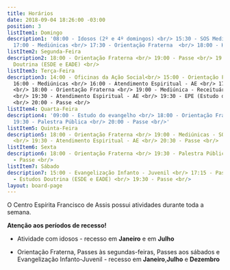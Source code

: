 ```yaml
---
title: Horários
date: 2018-09-04 18:26:00 -03:00
position: 3
listItem1: Domingo
description1: '08:00 - Idosos (2º e 4º domingos) <br/> 15:30 - SOS Mediúnico <br/>
  17:00 - Mediúnicas <br/> 17:30 - Orientação Fraterna  <br/> 18:00 - Hora da prece'
listItem2: Segunda-Feira
description2: 18:00 - Orientação Fraterna <br/> 19:00 - Passe <br/> 19:30 - Estudos
  Doutrina (ESDE e EADE) <br/>
listItem3: Terça-Feira
description3: 14:00 - Oficinas da Ação Social<br/> 15:00 - Orientação Fraterna <br/>
  16:00 - Mediúnicas <br/> 16:00 - Atendimento Espiritual - AE <br/> 17:00 - Passe
  <br/> 18:00 - Orientação Fraterna <br/> 19:00 - Mediúnica - Receituário Mediúnico
  <br/> 19:30 - Atendimento Espiritual - AE <br/> 19:30 - EPE (Estudo da Doutrina)
  <br/> 20:00 - Passe <br/>
listItem4: Quarta-Feira
description4: '09:00 - Estudo do evangelho <br/> 18:00 - Orientação Fraterna <br/>
  19:30 - Palestra Pública <br/> 20:00 - Passe <br/>'
listItem5: Quinta-Feira
description5: 18:00 - Orientação Fraterna <br/> 19:00 - Mediúnicas - SOS Mediúnico
  <br/> 19:30 - Atendimento Espiritual - AE <br/> 20:30 - Passe <br/>
listItem6: Sexta
description6: 18:00 - Orientação Fraterna <br/> 19:30 - Palestra Pública <br/> 20:30
  - Passe <br/>
listItem7: Sábado
description7: 15:00 - Evangelização Infanto - Juvenil <br/> 17:15 - Passe <br/> 17:30
  - Estudos Doutrina (ESDE e EADE) <br/> 19:30 - Passe <br/>
layout: board-page
---
```


O Centro Espírita Francisco de Assis possui atividades durante toda a semana.


**Atenção aos períodos de recesso!**

* Atividade com idosos - recesso em **Janeiro** e em **Julho**

* Orientação Fraterna, Passes às segundas-feiras, Passes aos sábados e Evangelização Infanto-Juvenil - recesso em **Janeiro**,**Julho** e **Dezembro**